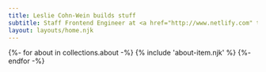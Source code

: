 ```yaml
---
title: Leslie Cohn-Wein builds stuff
subtitle: Staff Frontend Engineer at <a href="http://www.netlify.com" target="_blank" rel="noopener nofollow">Netlify</a> working remote from Dallas.<br />Former agency dev at <a href="http://canvasunited.com" target="_blank" rel="noopener nofollow">Canvas United</a> and IBM IX in NYC.<br/>Pronounced CONE🍦-wine🍷. She/her.
layout: layouts/home.njk
---
```


<!-- Loop through collecton in /about folder -->
{%- for about in collections.about -%}
  {% include 'about-item.njk' %}
{%- endfor -%}